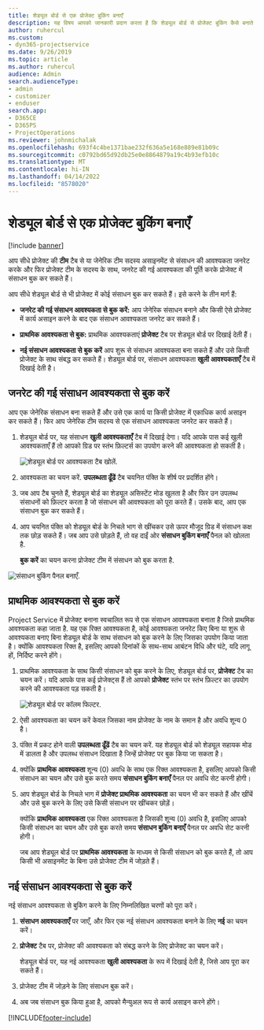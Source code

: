 ```yaml
---
title: शेड्यूल बोर्ड से एक प्रोजेक्ट बुकिंग बनाएँ
description: यह विषय आपको जानकारी प्रदान करता है कि शेड्यूल बोर्ड से प्रोजेक्ट बुकिंग कैसे बनाते हैं।
author: ruhercul
ms.custom:
- dyn365-projectservice
ms.date: 9/26/2019
ms.topic: article
ms.author: ruhercul
audience: Admin
search.audienceType:
- admin
- customizer
- enduser
search.app:
- D365CE
- D365PS
- ProjectOperations
ms.reviewer: johnmichalak
ms.openlocfilehash: 693f4c4be1371bae232f636a5e168e889e81b09c
ms.sourcegitcommit: c0792bd65d92db25e0e8864879a19c4b93efb10c
ms.translationtype: MT
ms.contentlocale: hi-IN
ms.lasthandoff: 04/14/2022
ms.locfileid: "8578020"
---
```

# <a name="create-a-project-booking-from-the-schedule-board"></a>शेड्यूल बोर्ड से एक प्रोजेक्ट बुकिंग बनाएँ

[!include [banner](../includes/psa-now-project-operations.md)]

आप सीधे प्रोजेक्ट की **टीम** टैब से या जेनेरिक टीम सदस्य असाइनमेंट से संसाधन की आवश्यकता जनरेट करके और फिर प्रोजेक्ट टीम के सदस्य के साथ, जनरेट की गई आवश्यकता की पूर्ति करके प्रोजेक्ट में संसाधन बुक कर सकते हैं।

आप सीधे शेड्यूल बोर्ड से भी प्रोजेक्ट में कोई संसाधन बुक कर सकते हैं। इसे करने के तीन मार्ग हैं:

- **जनरेट की गई संसाधन आवश्यकता से बुक करें:** आप जेनेरिक संसाधन बनाने और किसी ऐसे प्रोजेक्ट में कार्य असाइन करने के बाद एक संसाधन आवश्यकता जनरेट कर सकते हैं।

- **प्राथमिक आवश्यकता से बुक:** प्राथमिक आवश्यकताएं **प्रोजेक्ट** टैब पर शेड्यूल बोर्ड पर दिखाई देती हैं। 

- **नई संसाधन आवश्यकता से बुक करें** आप शुरू से संसाधन आवश्यकता बना सकते हैं और उसे किसी प्रोजेक्ट के साथ संबद्ध कर सकते हैं। शेड्यूल बोर्ड पर, संसाधन आवश्यकता **खुली आवश्यकताएँ** टैब में दिखाई देती है।

## <a name="book-from-a-generated-resource-requirement"></a>जनरेट की गई संसाधन आवश्यकता से बुक करें

आप एक जेनेरिक संसाधन बना सकते हैं और उसे एक कार्य या किसी प्रोजेक्ट में एकाधिक कार्य असाइन कर सकते हैं। फिर आप जेनेरिक टीम सदस्य से एक संसाधन आवश्यकता जनरेट कर सकते हैं। 

1.  शेड्यूल बोर्ड पर, यह संसाधन **खुली आवश्यकताएँ** टैब में दिखाई देगा। यदि आपके पास कई खुली आवश्यकताएँ हैं तो आपको ग्रिड पर स्तंभ फ़िल्टर्स का उपयोग करने की आवश्यकता हो सकती है। 

    ![शेड्यूल बोर्ड पर आवश्यकता टैब खोलें.](media/FAQ-Project-Booking-Schedule-Board-1.png "बुकिंग और असाइनमेंट तालिका का स्क्रीनशॉट")

2. आवश्यकता का चयन करें. **उपलब्धता ढूँढें** टैब चयनित पंक्ति के शीर्ष पर प्रदर्शित होंगे।
 
3. जब आप टैब चुनते हैं, शेड्यूल बोर्ड का शेड्यूल असिस्टेंट मोड खुलता है और फिर उन उपलब्ध संसाधनों को फ़िल्टर करता है जो संसाधन की आवश्यकता को पूरा करते हैं। उसके बाद, आप एक संसाधन बुक कर सकते हैं।

4. आप चयनित पंक्ति को शेड्यूल बोर्ड के निचले भाग से खींचकर उसे ऊपर मौजूद ग्रिड में संसाधन कक्ष तक छोड़ सकते हैं। जब आप उसे छोड़ते हैं, तो वह दाईं ओर **संसाधन बुकिंग बनाएँ** पैनल को खोलता है.

    **बुक करें** का चयन करना प्रोजेक्ट टीम में संसाधन को बुक करता है.

![संसाधन बुकिंग पैनल बनाएँ.](media/FAQ-Project-Booking-Schedule-Board-6.png "")
 

## <a name="book-from-the-primary-requirement"></a>प्राथमिक आवश्यकता से बुक करें

Project Service में प्रोजेक्ट बनाना स्वचालित रूप से एक संसाधन आवश्यकता बनाता है जिसे प्राथमिक आवश्यकता कहा जाता है. यह एक रिक्त आवश्यकता है, कोई आवश्यकता जनरेट किए बिना या शुरू से आवश्यकता बनाए बिना शेड्यूल बोर्ड के साथ संसाधन को बुक करने के लिए जिसका उपयोग किया जाता है। क्योंकि आवश्यकता रिक्त है, इसलिए आपको दिनांकों के साथ-साथ आबंटन विधि और घंटे, यदि लागू हों, निर्दिष्ट करने होंगे। 

1. प्राथमिक आवश्यकता के साथ किसी संसाधन को बुक करने के लिए, शेड्यूल बोर्ड पर, **प्रोजेक्ट** टैब का चयन करें। यदि आपके पास कई प्रोजेक्ट्स हैं तो आपको **प्रोजेक्ट** स्तंभ पर स्तंभ फ़िल्टर का उपयोग करने की आवश्‍यकता पड़ सकती है।

   ![शेड्यूल बोर्ड पर कॉलम फिल्टर.](media/FAQ-Project-Booking-Schedule-Board-2.png "बुकिंग और असाइनमेंट तालिका का स्क्रीनशॉट")

2. ऐसी आवश्यकता का चयन करें केवल जिसका नाम प्रोजेक्ट के नाम के समान है और अवधि शून्य 0 है।

3. पंक्ति में प्रकट होने वाली **उपलब्धता ढूँढें** टैब का चयन करें. यह शेड्यूल बोर्ड को शेड्यूल सहायक मोड में डालता है और उपलब्ध संसाधन दिखाता है जिन्हें प्रोजेक्ट पर बुक किया जा सकता है।

4. क्योंकि **प्राथमिक आवश्यकता** शून्य (0) अवधि के साथ एक रिक्त आवश्यकता है, इसलिए आपको किसी संसाधन का चयन और उसे बुक करते समय **संसाधन बुकिंग बनाएँ** पैनल पर अवधि सेट करनी होगी।

5. आप शेड्यूल बोर्ड के निचले भाग में **प्रोजेक्ट प्राथमिक आवश्यकता** का चयन भी कर सकते हैं और खींचें और उसे बुक करने के लिए उसे किसी संसाधन पर खींचकर छोड़ें।
 
    क्योंकि **प्राथमिक आवश्यकता** एक रिक्त आवश्यकता है जिसकी शून्य (0) अवधि है, इसलिए आपको किसी संसाधन का चयन और उसे बुक करते समय **संसाधन बुकिंग बनाएँ** पैनल पर अवधि सेट करनी होगी।
 
    जब आप शेड्यूल बोर्ड पर **प्राथमिक आवश्यकता** के माध्यम से किसी संसाधन को बुक करते हैं, तो आप किसी भी असाइनमेंट के बिना उसे प्रोजेक्ट टीम में जोड़ते हैं।
 
## <a name="book-from-a-new-resource-requirement"></a>नई संसाधन आवश्यकता से बुक करें
नई संसाधन आवश्यकता से बुकिंग करने के लिए निम्नलिखित चरणों को पूरा करें। 

1. **संसाधन आवश्यकताएँ** पर जाएँ, और फिर एक नई संसाधन आवश्यकता बनाने के लिए **नई** का चयन करें।

2. **प्रोजेक्ट** टैब पर, प्रोजेक्ट की आवश्यकता को संबद्ध करने के लिए प्रोजेक्ट का चयन करें।
 
    शेड्यूल बोर्ड पर, यह नई आवश्यकता **खुली आवश्यकता** के रूप में दिखाई देती है, जिसे आप पूरा कर सकते हैं।

3. प्रोजेक्ट टीम में जोड़ने के लिए संसाधन बुक करें।

4. अब जब संसाधन बुक किया हुआ है, आपको मैन्युअल रूप से कार्य असाइन करने होंगे।



[!INCLUDE[footer-include](../includes/footer-banner.md)]
